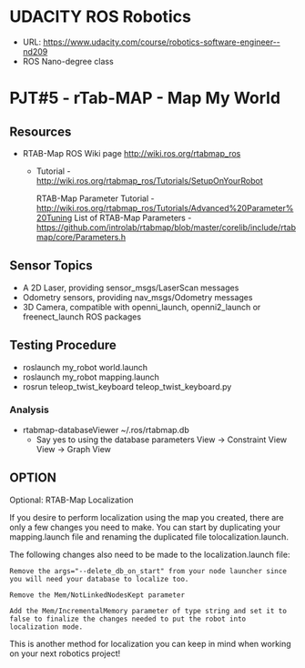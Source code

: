 # UDACITY ROS Robotics
- URL: https://www.udacity.com/course/robotics-software-engineer--nd209
- ROS Nano-degree class

# PJT#5 - rTab-MAP - Map My World

## Resources
- RTAB-Map ROS Wiki page http://wiki.ros.org/rtabmap_ros
  - Tutorial -http://wiki.ros.org/rtabmap_ros/Tutorials/SetupOnYourRobot 

    RTAB-Map Parameter Tutorial - http://wiki.ros.org/rtabmap_ros/Tutorials/Advanced%20Parameter%20Tuning
    List of RTAB-Map Parameters - https://github.com/introlab/rtabmap/blob/master/corelib/include/rtabmap/core/Parameters.h 

## Sensor Topics

- A 2D Laser, providing sensor_msgs/LaserScan messages
- Odometry sensors, providing nav_msgs/Odometry messages
- 3D Camera, compatible with openni_launch, openni2_launch or freenect_launch ROS packages


## Testing Procedure
- roslaunch my_robot world.launch
- roslaunch my_robot mapping.launch
- rosrun teleop_twist_keyboard teleop_twist_keyboard.py

### Analysis
- rtabmap-databaseViewer ~/.ros/rtabmap.db
  - Say yes to using the database parameters
    View -> Constraint View
    View -> Graph View

## OPTION
Optional: RTAB-Map Localization

If you desire to perform localization using the map you created, there are only a few changes you need to make. You can start by duplicating your mapping.launch file and renaming the duplicated file tolocalization.launch.

The following changes also need to be made to the localization.launch file:

    Remove the args="--delete_db_on_start" from your node launcher since you will need your database to localize too.

    Remove the Mem/NotLinkedNodesKept parameter

    Add the Mem/IncrementalMemory parameter of type string and set it to false to finalize the changes needed to put the robot into localization mode.

This is another method for localization you can keep in mind when working on your next robotics project!
